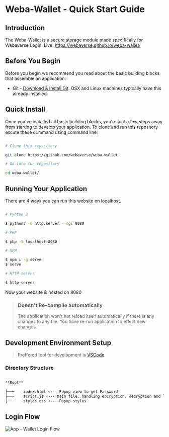 # Weba-Wallet - Quick Start Guide

## Introduction

The Weba-Wallet is a secure storage module made specifically for Webaverse Login.
Live: https://webaverse.github.io/weba-wallet/

 ## Before You Begin
 
Before you begin we recommend you read about the basic building blocks that assemble an application:
* Git - [Download & Install Git](https://git-scm.com/downloads). OSX and Linux machines typically have this already installed.


## Quick Install

Once you've installed all basic building blocks, you're just a few steps away from starting to develop your application. To clone and run this repository excute these command using command line:


```bash

# Clone this repository

git clone https://github.com/webaverse/weba-wallet

# Go into the repository

cd weba-wallet/

```


## Running Your Application


There are 4 ways you can run this website on localhost.
```bash

# Pyhton 3

$ python3 -m http.server --cgi 8080

# PHP

$ php -S localhost:8080

# NPM

$ npm i -g serve
$ serve

# HTTP-server

$ http-server
```

Now your website is hosted on 8080

>### Doesn't Re-compile automatically
>The application won't hot reload itself automatically if there is any changes to any file. You have re-run application to effect new changes.

## Development Environment Setup

  
> Preffered tool for development is [VSCode](https://code.visualstudio.com/download)
  
### Directory Structure

```bash

**Root**

├───	index.html <--- Popup view to get Password
├───	script.js <--- Main file, handling encryption, decryption and localStorage etc.
├───	styles.css <--- Popup styles

```

## Login Flow

![App - Wallet Login Flow](https://i.ibb.co/Yfgw5N8/Wallet.jpg)